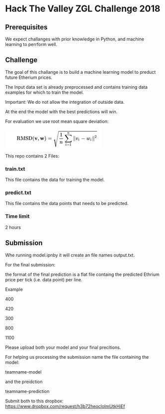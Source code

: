 # Hack The Valley ZGL Challenge 2018

## Prerequisites

We expect challanges with prior knowledge in Python, and machine learning to perrform well.

## Challenge

The goal of this challange is to build a machine learning model to preduct future Etherium prices.

The Input data set is already preprocessed and contains training data examples for which to train the model.


Important: We do not allow the integration of outside data.

At the end the model with the best predictions will win.

For evaluation we use root mean square deviation:

![alt text](rmsd.png)

This repo contains 2 Files:


### train.txt
This file contains the data for training the model.


### predict.txt
This file contains the data points that needs to be predicted.

### Time limit
2 hours

## Submission
Whe running model.ipnby it will create an file names output.txt.

For the final submission: 

the format of the final prediction is a flat file containg the predicted Ethrium price per tick (i.e. data point) per line. 

Example

400

420

300

800

1100

Please upload both your model and your final precitions.

For helping us processing the submission name the file containing the model:

teamname-model

and the preidction

teamname-prediction


Submit both to this dropbox: https://www.dropbox.com/request/h3b72heocloImUtkHiEf

